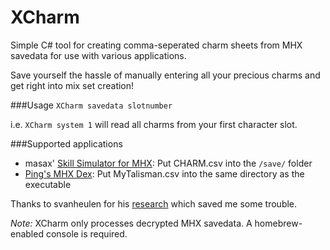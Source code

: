 # XCharm
Simple C# tool for creating comma-seperated charm sheets from MHX savedata for use with various applications.

Save yourself the hassle of manually entering all your precious charms and get right into mix set creation!

###Usage
`XCharm savedata slotnumber`


i.e. `XCharm system 1` will read all charms from your first character slot.

###Supported applications
* masax' [Skill Simulator for MHX](http://www.geocities.jp/masax_mh/mhx/): Put CHARM.csv into the `/save/` folder
* [Ping's MHX Dex](https://www.facebook.com/PingsDex/): Put MyTalisman.csv into the same directory as the executable

Thanks to svanheulen for his [research](https://github.com/svanheulen/mhff/wiki/MHX-system-Format) which saved me some trouble.

*Note:* XCharm only processes decrypted MHX savedata. A homebrew-enabled console is required.